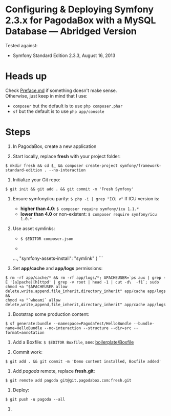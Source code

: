 Configuring & Deploying Symfony 2.3.x for PagodaBox with a MySQL Database — Abridged Version
==========================

Tested against:

* Symfony Standard Edition 2.3.3, August 16, 2013


# Heads up

Check [Preface.md](Preface.md) if something doesn't make sense.<br/>
Otherwise, just keep in mind that I use:

- `composer` but the default is to use `php composer.phar`
- `sf` but the default is to use `php app/console`

# Steps

1. In PagodaBox, create a new application

1. Start locally, replace **fresh** with your project folder:
```
$ mkdir fresh && cd $_ && composer create-project symfony/framework-standard-edition . --no-interaction
``` 

1. Initialize your Git repo:
```
$ git init && git add . && git commit -m 'Fresh Symfony'
```

1. Ensure symfony/icu parity: ```$ php -i | grep "ICU v"``` If ICU version is:
	- **higher than 4.0**: `$ composer require symfony/icu 1.1.*`
	- **lower than 4.0** or non-existent: `$ composer require symfony/icu 1.0.*`

1. Use asset symlinks:
	- ```$ $EDITOR composer.json```
	- ``` "extra": {
    …,
    "symfony-assets-install": "symlink"
} ```

1. Set **app/cache** and **app/logs** permissions:
```
$ rm -rf app/cache/* && rm -rf app/logs/*; APACHEUSER=`ps aux | grep -E '[a]pache|[h]ttpd' | grep -v root | head -1 | cut -d\  -f1`; sudo chmod +a "$APACHEUSER allow delete,write,append,file_inherit,directory_inherit" app/cache app/logs &&
chmod +a "`whoami` allow delete,write,append,file_inherit,directory_inherit" app/cache app/logs
```

1. Bootstrap some production content: 
```
$ sf generate:bundle --namespace=PagodaTest/HelloBundle --bundle-name=HelloBundle --no-interaction --structure --dir=src --format=annotation
```

1. Add a Boxfile: ```$ $EDITOR Boxfile```, see: [boilerplate/Boxfile](boilerplate/Boxfile)

1. Commit work: 
```
$ git add . && git commit -m 'Demo content installed, Boxfile added'
```

1. Add *pagoda* remote, replace **fresh.git**: 
```
$ git remote add pagoda git@git.pagodabox.com:fresh.git
```

1. Deploy:
```
$ git push -u pagoda --all
```

1.